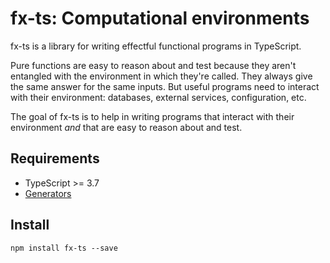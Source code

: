 # fx-ts: Computational environments

fx-ts is a library for writing effectful functional programs in TypeScript.

Pure functions are easy to reason about and test because they aren't entangled with the environment in which they're called.  They always give the same answer for the same inputs.  But useful programs need to interact with their environment: databases, external services, configuration, etc.

The goal of fx-ts is to help in writing programs that interact with their environment _and_ that are easy to reason about and test.

## Requirements

* TypeScript >= 3.7
* [Generators](https://developer.mozilla.org/en-US/docs/Web/JavaScript/Reference/Statements/function*)

## Install

```
npm install fx-ts --save
```



